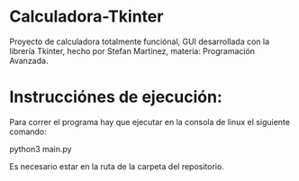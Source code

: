 # Calculadora-Tkinter

Proyecto de calculadora totalmente funciónal, GUI desarrollada con la librería Tkinter, hecho por Stefan Martinez,
materia: Programación Avanzada.

# Instrucciónes de ejecución:

Para correr el programa hay que ejecutar en la consola de linux el siguiente comando:

python3 main.py

Es necesario estar en la ruta de la carpeta del repositorio. 
